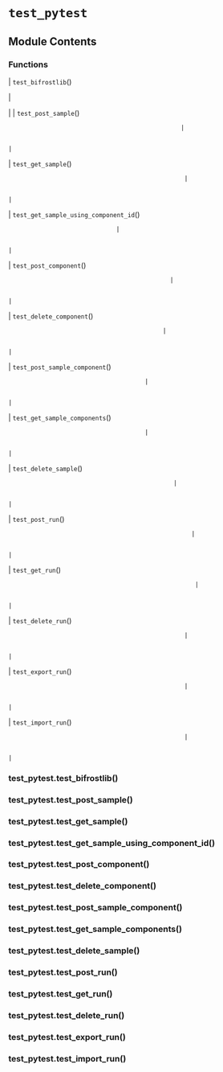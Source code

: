 # `test_pytest`

## Module Contents

### Functions

| `test_bifrostlib`()

 | 

 |
| `test_post_sample`()

                                                    | 

                                                                                                |
| `test_get_sample`()

                                                     | 

                                                                                                |
| `test_get_sample_using_component_id`()

                                  | 

                                                                                                |
| `test_post_component`()

                                                 | 

                                                                                                |
| `test_delete_component`()

                                               | 

                                                                                                |
| `test_post_sample_component`()

                                          | 

                                                                                                |
| `test_get_sample_components`()

                                          | 

                                                                                                |
| `test_delete_sample`()

                                                  | 

                                                                                                |
| `test_post_run`()

                                                       | 

                                                                                                |
| `test_get_run`()

                                                        | 

                                                                                                |
| `test_delete_run`()

                                                     | 

                                                                                                |
| `test_export_run`()

                                                     | 

                                                                                                |
| `test_import_run`()

                                                     | 

                                                                                                |

### test_pytest.test_bifrostlib()

### test_pytest.test_post_sample()

### test_pytest.test_get_sample()

### test_pytest.test_get_sample_using_component_id()

### test_pytest.test_post_component()

### test_pytest.test_delete_component()

### test_pytest.test_post_sample_component()

### test_pytest.test_get_sample_components()

### test_pytest.test_delete_sample()

### test_pytest.test_post_run()

### test_pytest.test_get_run()

### test_pytest.test_delete_run()

### test_pytest.test_export_run()

### test_pytest.test_import_run()
